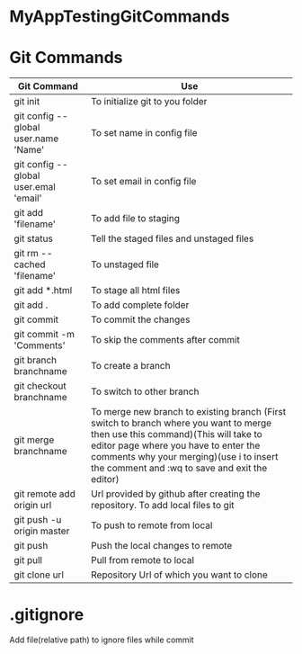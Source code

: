 # MyAppTestingGitCommands

Git Commands
=============
| Git Command   | Use       |
| ------------- | ------------- |
| git init | To initialize git to you folder |
| git config --global user.name 'Name' | To set name in config file  |
| git config --global user.emal 'email' | To set email in config file  |
| git add 'filename' | To add file to staging |
| git status | Tell the staged files and unstaged files |
| git rm --cached 'filename' | To unstaged file |
| git add *.html | To stage all html files |
| git add . | To add complete folder |
| git commit | To commit the changes |
| git commit -m 'Comments' | To skip the comments after commit |
| git branch branchname | To create a branch |
| git checkout branchname | To switch to other branch |
| git merge branchname | To merge new branch to existing branch (First switch to branch where you want to merge then use this command)(This will take to editor page where you have to enter the comments why your merging)(use i to insert the comment and :wq to save and exit the editor) |
| git remote add origin url | Url provided by github after creating the repository. To add local files to git |
| git push -u origin master | To push to remote from local |
| git push | Push the local changes to remote |
| git pull | Pull from remote to local |
| git clone url | Repository Url of which you want to clone |


.gitignore
==============
Add file(relative path) to ignore files while commit 
